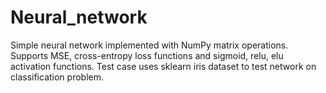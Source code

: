 # Neural_network
Simple neural network implemented with NumPy matrix operations. Supports MSE, cross-entropy loss functions and sigmoid, relu, elu activation functions. Test case uses sklearn iris dataset to test network on classification problem. 
